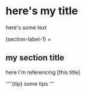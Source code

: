 # here's my title

here's some text

(section-label-1) = 
## my section title
here I'm referencing [this title]

''''{tip}
some tips
'''
